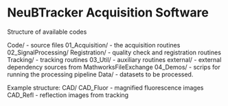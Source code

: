 # NeuBTracker Acquisition Software

Structure of available codes

Code/ - source files
01_Acquisition/ - the acquisition routines
02_SignalProcessing/
    Registration/ - quality check and registration routines
	Tracking/ - tracking routines
03_Util/ - auxiliary routines
external/ - external dependency sources from MathworksFileExchange
04_Demos/ - scrips for running the processing pipeline
Data/ - datasets to be processed.

Example structure:
CAD/
CAD_Fluor - magnified fluorescence images
CAD_Refl - reflection images from tracking
